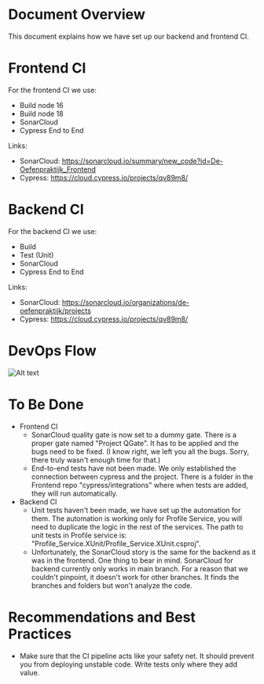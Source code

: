 # Document Overview
This document explains how we have set up our backend and frontend CI.

# Frontend CI
For the frontend CI we use:
- Build node 16
- Build node 18
- SonarCloud
- Cypress End to End

Links:
- SonarCloud: https://sonarcloud.io/summary/new_code?id=De-Oefenpraktijk_Frontend
- Cypress: https://cloud.cypress.io/projects/qv89m8/


# Backend CI
For the backend CI we use:
- Build
- Test (Unit)
- SonarCloud
- Cypress End to End

Links:
- SonarCloud: https://sonarcloud.io/organizations/de-oefenpraktijk/projects
- Cypress: https://cloud.cypress.io/projects/qv89m8/

# DevOps Flow
![Alt text](../devopsci.png "Optional title")

# To Be Done
- Frontend CI
    - SonarCloud quality gate is now set to a dummy gate. There is a proper gate named "Project QGate". It has to be applied and the bugs need to be fixed. (I know right, we left you all the bugs. Sorry, there truly wasn't enough time for that.) 
    - End-to-end tests have not been made. We only established the connection between cypress and the project. There is a folder in the Frontend repo "cypress/integrations" where when tests are added, they will run automatically.
- Backend CI
    - Unit tests haven't been made, we have set up the automation for them. The automation is working only for Profile Service, you will need to duplicate the logic in the rest of the services. The path to unit tests in Profile service is: "Profile_Service.XUnit/Profile_Service.XUnit.csproj".
    - Unfortunately, the SonarCloud story is the same for the backend as it was in the frontend. One thing to bear in mind. SonarCloud for backend currently only works in main branch. For a reason that we couldn't pinpoint, it doesn't work for other branches. It finds the branches and folders but won't analyze the code. 


# Recommendations and Best Practices

- Make sure that the CI pipeline acts like your safety net. It should prevent you from deploying unstable code. Write tests only where they add value. 
